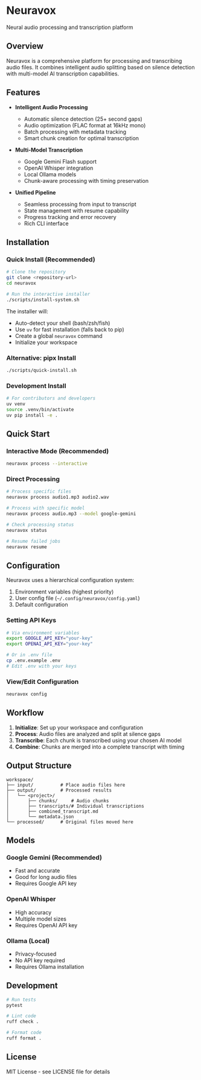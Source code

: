 # Neuravox

Neural audio processing and transcription platform

## Overview

Neuravox is a comprehensive platform for processing and transcribing audio files. It combines intelligent audio splitting based on silence detection with multi-model AI transcription capabilities.

## Features

- **Intelligent Audio Processing**
  - Automatic silence detection (25+ second gaps)
  - Audio optimization (FLAC format at 16kHz mono)
  - Batch processing with metadata tracking
  - Smart chunk creation for optimal transcription

- **Multi-Model Transcription**
  - Google Gemini Flash support
  - OpenAI Whisper integration
  - Local Ollama models
  - Chunk-aware processing with timing preservation

- **Unified Pipeline**
  - Seamless processing from input to transcript
  - State management with resume capability
  - Progress tracking and error recovery
  - Rich CLI interface

## Installation

### Quick Install (Recommended)
```bash
# Clone the repository
git clone <repository-url>
cd neuravox

# Run the interactive installer
./scripts/install-system.sh
```

The installer will:
- Auto-detect your shell (bash/zsh/fish)
- Use `uv` for fast installation (falls back to pip)
- Create a global `neuravox` command
- Initialize your workspace

### Alternative: pipx Install
```bash
./scripts/quick-install.sh
```

### Development Install
```bash
# For contributors and developers
uv venv
source .venv/bin/activate
uv pip install -e .
```

## Quick Start

### Interactive Mode (Recommended)
```bash
neuravox process --interactive
```

### Direct Processing
```bash
# Process specific files
neuravox process audio1.mp3 audio2.wav

# Process with specific model
neuravox process audio.mp3 --model google-gemini

# Check processing status
neuravox status

# Resume failed jobs
neuravox resume
```

## Configuration

Neuravox uses a hierarchical configuration system:
1. Environment variables (highest priority)
2. User config file (`~/.config/neuravox/config.yaml`)
3. Default configuration

### Setting API Keys

```bash
# Via environment variables
export GOOGLE_API_KEY="your-key"
export OPENAI_API_KEY="your-key"

# Or in .env file
cp .env.example .env
# Edit .env with your keys
```

### View/Edit Configuration

```bash
neuravox config
```

## Workflow

1. **Initialize**: Set up your workspace and configuration
2. **Process**: Audio files are analyzed and split at silence gaps
3. **Transcribe**: Each chunk is transcribed using your chosen AI model
4. **Combine**: Chunks are merged into a complete transcript with timing

## Output Structure

```
workspace/
├── input/          # Place audio files here
├── output/         # Processed results
│   └── <project>/
│       ├── chunks/     # Audio chunks
│       ├── transcripts/# Individual transcriptions
│       ├── combined_transcript.md
│       └── metadata.json
└── processed/      # Original files moved here
```

## Models

### Google Gemini (Recommended)
- Fast and accurate
- Good for long audio files
- Requires Google API key

### OpenAI Whisper
- High accuracy
- Multiple model sizes
- Requires OpenAI API key

### Ollama (Local)
- Privacy-focused
- No API key required
- Requires Ollama installation

## Development

```bash
# Run tests
pytest

# Lint code
ruff check .

# Format code
ruff format .
```

## License

MIT License - see LICENSE file for details